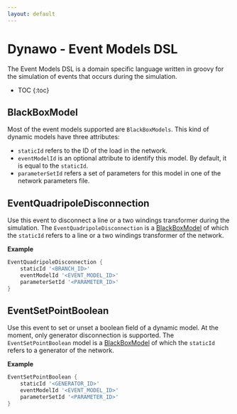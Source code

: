 ```yaml
---
layout: default
---
```


# Dynawo - Event Models DSL

The Event Models DSL is a domain specific language written in groovy for the simulation of events that occurs during the simulation.

* TOC
{:toc}

## BlackBoxModel
Most of the event models supported are `BlackBoxModels`. This kind of dynamic models have three attributes:
- `staticId` refers to the ID of the load in the network.
- `eventModelId` is an optional attribute to identify this model. By default, it is equal to the `staticId`.
- `parameterSetId` refers a set of parameters for this model in one of the network parameters file.

## EventQuadripoleDisconnection
Use this event to disconnect a line or a two windings transformer during the simulation. The `EventQuadripoleDisconnection` is a [BlackBoxModel](#blackboxmodel) of which the `staticId` refers to a line or a two windings transformer of the network.

**Example**
```groovy
EventQuadripoleDisconnection {
    staticId '<BRANCH_ID>'
    eventModelId '<EVENT_MODEL_ID>'
    parameterSetId '<PARAMETER_ID>'
}
```

## EventSetPointBoolean
Use this event to set or unset a boolean field of a dynamic model. At the moment, only generator disconnection is supported. The `EventSetPointBoolean` model is a [BlackBoxModel](#blackboxmodel) of which the `staticId` refers to a generator of the network.

**Example**
```groovy
EventSetPointBoolean {
    staticId '<GENERATOR_ID>'
    eventModelId '<EVENT_MODEL_ID>'
    parameterSetId '<PARAMETER_ID>'
}
```
